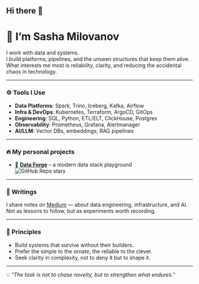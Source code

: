 ## Hi there 👋
# 👋 I’m Sasha Milovanov

I work with data and systems.  
I build platforms, pipelines, and the unseen structures that keep them alive.  
What interests me most is reliability, clarity, and reducing the accidental chaos in technology.

---

### ⚙️ Tools I Use
- **Data Platforms**: Spark, Trino, Iceberg, Kafka, Airflow  
- **Infra & DevOps**: Kubernetes, Terraform, ArgoCD, GitOps  
- **Engineering**: SQL, Python, ETL/ELT, ClickHouse, Postgres
- **Observability**: Prometheus, Grafana, Alertmanager  
- **AI/LLM**: Vector DBs, embeddings, RAG pipelines

---

### 🔥 My personal projects
- 🧰 [**Data Forge**](https://github.com/fortiql/data-forge) – a modern data stack playground  
  ![GitHub Repo stars](https://img.shields.io/github/stars/fortiql/data-forge?style=social)  

---

### 📖 Writings
I share notes on [Medium](https://medium.com/@thedatainsight) — about data engineering, infrastructure, and AI.  
Not as lessons to follow, but as experiments worth recording.  

---

### 🧭 Principles
- Build systems that survive without their builders.  
- Prefer the simple to the ornate, the reliable to the clever.  
- Seek clarity in complexity, not to deny it but to shape it.  

---

💡 *“The task is not to chase novelty, but to strengthen what endures.”*  

<!--
**thedatainsight/thedatainsight** is a ✨ _special_ ✨ repository because its `README.md` (this file) appears on your GitHub profile.

Here are some ideas to get you started:

- 🔭 I’m currently working on ...
- 🌱 I’m currently learning ...
- 👯 I’m looking to collaborate on ...
- 🤔 I’m looking for help with ...
- 💬 Ask me about ...
- 📫 How to reach me: ...
- 😄 Pronouns: ...
- ⚡ Fun fact: ...
-->
